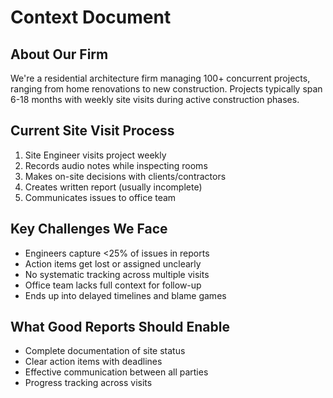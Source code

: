 # Context Document

## About Our Firm

We're a residential architecture firm managing 100+ concurrent projects, ranging from home renovations to new construction. Projects typically span 6-18 months with weekly site visits during active construction phases.

## Current Site Visit Process

1. Site Engineer visits project weekly
2. Records audio notes while inspecting rooms
3. Makes on-site decisions with clients/contractors
4. Creates written report (usually incomplete)
5. Communicates issues to office team

## Key Challenges We Face

- Engineers capture <25% of issues in reports
- Action items get lost or assigned unclearly
- No systematic tracking across multiple visits
- Office team lacks full context for follow-up
- Ends up into delayed timelines and blame games

## What Good Reports Should Enable

- Complete documentation of site status
- Clear action items with deadlines
- Effective communication between all parties
- Progress tracking across visits